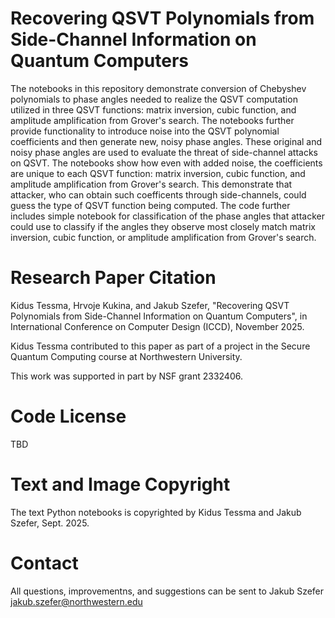 # Recovering QSVT Polynomials from Side-Channel Information on Quantum Computers

The notebooks in this repository demonstrate conversion of Chebyshev polynomials to phase angles needed to realize the QSVT computation utilized in three QSVT functions: matrix inversion, cubic function, and amplitude amplification from Grover's search. The notebooks further provide functionality to introduce noise into the QSVT polynomial coefficients and then generate new, noisy phase angles. These original and noisy phase angles are used to evaluate the threat of side-channel attacks on QSVT. The notebooks show how even with added noise, the coefficients are unique to each QSVT function: matrix inversion, cubic function, and amplitude amplification from Grover's search. This demonstrate that attacker, who can obtain such coefficents through side-channels, could guess the type of QSVT function being computed. The code further includes simple notebook for classification of the phase angles that attacker could use to classify if the angles they observe most closely match matrix inversion, cubic function, or amplitude amplification from Grover's search.

# Research Paper Citation

Kidus Tessma, Hrvoje Kukina, and Jakub Szefer, "Recovering QSVT Polynomials from Side-Channel Information on Quantum Computers", in International Conference on Computer Design (ICCD), November 2025.

Kidus Tessma contributed to this paper as part of a project in the Secure Quantum Computing course at Northwestern University.

This work was supported in part by NSF grant 2332406.

# Code License

TBD

# Text and Image Copyright

The text Python notebooks is copyrighted by Kidus Tessma and Jakub Szefer, Sept. 2025.

#  Contact

All questions, improvementns, and suggestions can be sent to Jakub Szefer <jakub.szefer@northwestern.edu>
